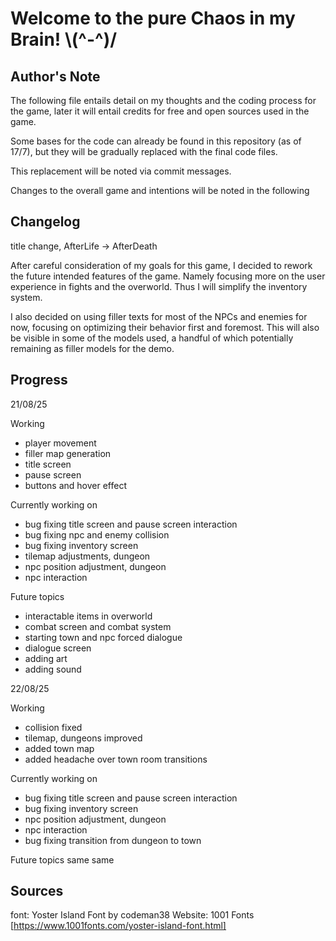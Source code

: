 # Welcome to the pure Chaos in my Brain! \\(^-^)/

## Author's Note

The following file entails detail on my thoughts and the coding process for the game, later it will entail credits for free and open sources used in the game.

Some bases for the code can already be found in this repository (as of 17/7), but they will be gradually replaced with the final code files. 

This replacement will be noted via commit messages. 

Changes to the overall game and intentions will be noted in the following 

## Changelog

title change, AfterLife → AfterDeath

After careful consideration of my goals for this game, I decided to rework the future intended features of the game. Namely focusing more on the user experience in fights and the overworld. Thus I will simplify the inventory system. 

I also decided on using filler texts for most of the NPCs and enemies for now, focusing on optimizing their behavior first and foremost. This will also be visible in some of the models used, a handful of which potentially remaining as filler models for the demo.

## Progress

21/08/25

Working
  - player movement
  - filler map generation
  - title screen
  - pause screen
  - buttons and hover effect

Currently working on
  - bug fixing title screen and pause screen interaction
  - bug fixing npc and enemy collision
  - bug fixing inventory screen
  - tilemap adjustments, dungeon
  - npc position adjustment, dungeon
  - npc interaction

Future topics
  - interactable items in overworld
  - combat screen and combat system
  - starting town and npc forced dialogue
  - dialogue screen
  - adding art
  - adding sound




22/08/25

Working
  - collision fixed
  - tilemap, dungeons improved
  - added town map
  - added headache over town room transitions

Currently working on
  - bug fixing title screen and pause screen interaction
  - bug fixing inventory screen
  - npc position adjustment, dungeon
  - npc interaction
  - bug fixing transition from dungeon to town

Future topics
  same same





## Sources 

font: 
Yoster Island Font by codeman38
Website: 1001 Fonts
[https://www.1001fonts.com/yoster-island-font.html]
